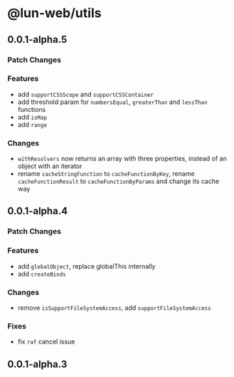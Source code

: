 # @lun-web/utils

## 0.0.1-alpha.5

### Patch Changes

### Features

- add `supportCSSScope` and `supportCSSContainer`
- add threshold param for `numbersEqual`, `greaterThan` and `lessThan` functions
- add `isMap`
- add `range`

### Changes

- `withResolvers` now returns an array with three properties, instead of an object with an iterator
- rename `cacheStringFunction` to `cacheFunctionByKey`, rename `cacheFunctionResult` to `cacheFunctionByParams` and change its cache way

## 0.0.1-alpha.4

### Patch Changes

### Features

- add `globalObject`, replace globalThis internally
- add `createBinds`

### Changes

- remove `isSupportFileSystemAccess`, add `supportFileSystemAccess`

### Fixes

- fix `raf` cancel issue

## 0.0.1-alpha.3
